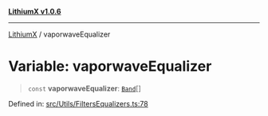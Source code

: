 [**LithiumX v1.0.6**](../README.md)

***

[LithiumX](../globals.md) / vaporwaveEqualizer

# Variable: vaporwaveEqualizer

> `const` **vaporwaveEqualizer**: [`Band`](../interfaces/Band.md)[]

Defined in: [src/Utils/FiltersEqualizers.ts:78](https://github.com/anantix-network/LithiumX/blob/50b399548f48d78c1c57a0dfe99d487d3da44bc6/src/Utils/FiltersEqualizers.ts#L78)
